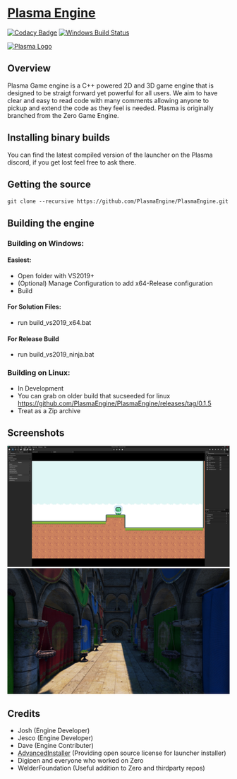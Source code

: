 # [Plasma Engine](https://plasmagameengine.com/)
[![Codacy Badge](https://app.codacy.com/project/badge/Grade/80c719056cfe489692ce358756143673)](https://www.codacy.com/gh/PlasmaEngine/PlasmaEngine/dashboard?utm_source=github.com&amp;utm_medium=referral&amp;utm_content=PlasmaEngine/PlasmaEngine&amp;utm_campaign=Badge_Grade)
[![Windows Build Status](https://travis-ci.org/PlasmaEngine/PlasmaEngine.svg?branch=master)](https://travis-ci.org/PlasmaEngine/PlasmaEngine)

[![Plasma Logo](https://raw.githubusercontent.com/PlasmaEngine/PlasmaEngine/master/GithubMedia/LargeLogo.png)](https://plasmagameengine.com/)

## Overview
Plasma Game engine is a C++ powered 2D and 3D game engine that is designed to be straigt forward yet powerful for all users. We aim to have clear and easy to read code with many comments allowing anyone to pickup and extend the code as they feel is needed. Plasma is originally branched from the Zero Game Engine.

## Installing binary builds
You can find the latest compiled version of the launcher on the Plasma discord, if you get lost feel free to ask there.

## Getting the source
```
git clone --recursive https://github.com/PlasmaEngine/PlasmaEngine.git
```

## Building the engine
  
### Building on Windows:
#### Easiest:
   - Open folder with VS2019+
   - (Optional) Manage Configuration to add x64-Release configuration
   - Build
   
#### For Solution Files:
   - run build_vs2019_x64.bat
   
#### For Release Build
   - run build_vs2019_ninja.bat

### Building on Linux:
   - In Development
   - You can grab on older build that sucseeded for linux https://github.com/PlasmaEngine/PlasmaEngine/releases/tag/0.1.5
   - Treat as a Zip archive

## Screenshots
![Image of Plasma Engine 3D](https://raw.githubusercontent.com/PlasmaEngine/PlasmaEngine/master/GithubMedia/PlasmaEngine1.PNG)
![Image of Plasma Engine 2D](https://raw.githubusercontent.com/PlasmaEngine/PlasmaEngine/master/GithubMedia/PlasmaEngine2.PNG)

## Credits
  - Josh (Engine Developer)
  - Jesco (Engine Developer)
  - Dave (Engine Contributer)
  - [AdvancedInstaller](https://www.advancedinstaller.com/) (Providing open source license for launcher installer)
  - Digipen and everyone who worked on Zero
  - WelderFoundation (Useful addition to Zero and thirdparty repos)
